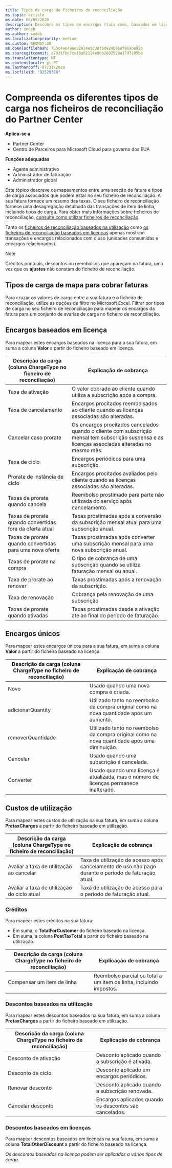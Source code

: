 ```yaml
---
title: Tipos de carga de ficheiros de reconciliação
ms.topic: article
ms.date: 06/05/2020
description: Descubra os tipos de encargos (tais como, baseados em licenças, baseados em uso e uma vez), créditos e descontos em ficheiros de reconciliação do Partner Center.
author: sodeb
ms.author: sodeb
ms.localizationpriority: medium
ms.custom: SEOMAY.20
ms.openlocfilehash: f65c4a6496082934e8c38fbd924b96ef969be95b
ms.sourcegitcommit: e7931fbe7ce16a62124e00b2802520a17d7285b8
ms.translationtype: MT
ms.contentlocale: pt-PT
ms.lasthandoff: 07/31/2020
ms.locfileid: "92529388"
---
```

# <a name="understand-the-different-charge-types-in-partner-center-reconciliation-files"></a>Compreenda os diferentes tipos de carga nos ficheiros de reconciliação do Partner Center

**Aplica-se a**

- Partner Center
- Centro de Parceiros para Microsoft Cloud para governo dos EUA

**Funções adequadas**

- Agente administrativo
- Administrador de faturação
- Administrador global

Este tópico descreve os mapeamentos entre uma secção de fatura e tipos de carga associados que podem estar no seu ficheiro de reconciliação. A sua fatura fornece um resumo das taxas. O seu ficheiro de reconciliação fornece uma desagregação detalhada das transações de item de linha, incluindo tipos de carga. Para obter mais informações sobre ficheiros de reconciliação, [consulte como utilizar ficheiros de reconciliação](use-the-reconciliation-files.md).

Tanto os [ficheiros de reconciliação baseados na utilização](usage-based-recon-files.md) como [os ficheiros de reconciliação baseados em licenças](license-based-recon-files.md) apenas mostram transações e encargos relacionados com o uso (unidades consumidas e encargos relacionados).

> [!NOTE]
> Créditos pontuais, descontos ou reembolsos que apareçam na fatura, uma vez que os **ajustes** não constam do ficheiro de reconciliação.

## <a name="map-charge-types-to-invoice-charges"></a>Tipos de carga de mapa para cobrar faturas

Para cruzar os valores de carga entre a sua fatura e o ficheiro de reconciliação, utilize as opções de filtro no Microsoft Excel. Filtrar por tipos de carga no seu ficheiro de reconciliação para mapear os encargos da fatura para um conjunto de avarias de carga no ficheiro de reconciliação.

## <a name="license-based-charges"></a>Encargos baseados em licença

Para mapear estes encargos baseados na licença para a sua fatura, em suma a coluna **Valor** a partir do ficheiro baseado em licença.

| Descrição da carga (coluna ChargeType no ficheiro de reconciliação) | Explicação de cobrança |
| ------------------------------------------------------------- | ------------------ |
| Taxa de ativação | O valor cobrado ao cliente quando utiliza a subscrição após a compra. |
| Taxa de cancelamento | Encargos procitados reembolsados ao cliente quando as licenças associadas são alteradas. |
| Cancelar caso prorate | Os encargos procitados cancelados quando o cliente com subscrição mensal tem subscrição suspensa e as licenças associadas alteradas no mesmo mês. |
| Taxa de ciclo | Encargos periódicos para uma subscrição. |
| Prorate de instância de ciclo | Encargos procitados avaliados pelo cliente quando as licenças associadas são alteradas. |
| Taxas de prorate quando cancela | Reembolso prostimado para parte não utilizada do serviço após cancelamento. |
| Taxas de prorate quando convertidas fora da oferta atual | Taxas prostimadas após a conversão da subscrição mensal atual para uma subscrição anual. |
| Taxas de prorate quando convertidas para uma nova oferta | Taxas prostimadas após converter uma subscrição mensal para uma nova subscrição anual. |
| Taxas de prorate na compra | O tipo de cobrança de uma subscrição quando se utiliza faturação mensal ou anual. |
| Taxa de prorate ao renovar | Taxas prostimadas após a renovação da subscrição. |
| Taxa de renovação | Cobrança pela renovação de uma subscrição |
| Taxas de prorate quando ativadas | Taxas prostimadas desde a ativação até ao final do período de faturação. |

## <a name="one-time-charges"></a>Encargos únicos

Para mapear estes encargos únicos para a sua fatura, em suma a coluna **Valor** a partir do ficheiro baseado na licença.

| Descrição da carga (coluna ChargeType no ficheiro de reconciliação) | Explicação de cobrança |
| ------------------------------------------------------------- | ------------------ |
| Novo | Usado quando uma nova compra é criada. |
| adicionarQuantity | Utilizado tanto no reembolso da compra original como na nova quantidade após um aumento. |
| removerQuantidade | Utilizado tanto no reembolso da compra original como na nova quantidade após uma diminuição. |
| Cancelar | Usado quando uma subscrição é cancelada. |
| Converter | Usado quando uma licença é atualizada, mas o número de licenças permanece inalterado. |

## <a name="usage-charges"></a>Custos de utilização

Para mapear estes custos de utilização na sua fatura, em suma a coluna **PretaxCharges** a partir do ficheiro baseado em utilização.

| Descrição da carga (coluna ChargeType no ficheiro de reconciliação) | Explicação de cobrança |
| ------------------------------------------------------------- | ------------------ |
| Avaliar a taxa de utilização ao cancelar | Taxa de utilização de acesso após cancelamento de uso não pago durante o período de faturação atual. |
| Avaliar a taxa de utilização do ciclo atual | Taxa de utilização de acesso para o período de faturação atual. |

### <a name="credits"></a>Créditos

Para mapear estes créditos na sua fatura:

- Em suma, o **TotalForCustomer** do ficheiro baseado na licença.
- Em suma, a coluna **PostTaxTotal** a partir do ficheiro baseado na utilização.

| Descrição da carga (coluna ChargeType no ficheiro de reconciliação) | Explicação de cobrança |
| ------------------------------------------------------------- | ------------------ |
| Compensar um item de linha | Reembolso parcial ou total a um item de linha, incluindo impostos. |

### <a name="usage-based-discounts"></a>Descontos baseados na utilização

Para mapear estes descontos baseados na sua fatura, em suma a coluna **PretaxCharges** a partir do ficheiro baseado em utilização.

| Descrição da carga (coluna ChargeType no ficheiro de reconciliação) | Explicação de cobrança |
| ------------------------------------------------------------- | ------------------ |
| Desconto de ativação | Desconto aplicado quando a subscrição é ativada. |
| Desconto de ciclo | Desconto aplicado em encargos periódicos. |
| Renovar desconto | Desconto aplicado quando a subscrição renovada. |
| Cancelar desconto | Encargos aplicados quando os descontos são cancelados. |

### <a name="license-based-discounts"></a>Descontos baseados em licenças

Para mapear descontos baseados em licenças na sua fatura, em suma a coluna **TotalOtherDiscount** a partir do ficheiro baseado na licença.

*Os descontos baseados na licença podem ser aplicados a vários tipos de carga.*
